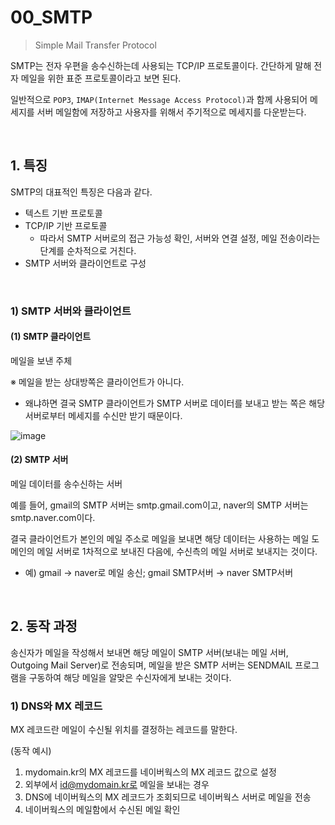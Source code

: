 # 00_SMTP

> Simple Mail Transfer Protocol

SMTP는 전자 우편을 송수신하는데 사용되는 TCP/IP 프로토콜이다. 간단하게 말해 전자 메일을 위한 표준 프로토콜이라고 보면 된다.

일반적으로 `POP3`, `IMAP(Internet Message Access Protocol)`과 함께 사용되어 메세지를 서버 메일함에 저장하고 사용자를 위해서 주기적으로 메세지를 다운받는다.

<br>

## 1. 특징

SMTP의 대표적인 특징은 다음과 같다.

- 텍스트 기반 프로토콜
- TCP/IP 기반 프로토콜
  - 따라서 SMTP 서버로의 접근 가능성 확인, 서버와 연결 설정, 메일 전송이라는 단계를 순차적으로 거친다.
- SMTP 서버와 클라이언트로 구성

<br>

### 1) SMTP 서버와 클라이언트

#### (1) SMTP 클라이언트

메일을 보낸 주체

※ 메일을 받는 상대방쪽은 클라이언트가 아니다.

- 왜냐하면 결국 SMTP 클라이언트가 SMTP 서버로 데이터를 보내고 받는 쪽은 해당 서버로부터 메세지를 수신만 받기 때문이다.

![image](https://github.com/siwon-park/cs-study-for-interview/assets/93081720/50af493e-1eae-4e6c-85c8-6ddc0654069c)

#### (2) SMTP 서버

메일 데이터를 송수신하는 서버

예를 들어, gmail의 SMTP 서버는 smtp.gmail.com이고, naver의 SMTP 서버는 smtp.naver.com이다.

결국 클라이언트가 본인의 메일 주소로 메일을 보내면 해당 데이터는 사용하는 메일 도메인의 메일 서버로 1차적으로 보내진 다음에, 수신측의 메일 서버로 보내지는 것이다.

- 예) gmail → naver로 메일 송신; gmail SMTP서버 → naver SMTP서버

<br>

## 2. 동작 과정

송신자가 메일을 작성해서 보내면 해당 메일이 SMTP 서버(보내는 메일 서버, Outgoing Mail Server)로 전송되며, 메일을 받은 SMTP 서버는 SENDMAIL 프로그램을 구동하여 해당 메일을 알맞은 수신자에게 보내는 것이다.

### 1) DNS와 MX 레코드

MX 레코드란 메일이 수신될 위치를 결정하는 레코드를 말한다.

(동작 예시)

1. mydomain.kr의 MX 레코드를 네이버웍스의 MX 레코드 값으로 설정
2. 외부에서 id@mydomain.kr로 메일을 보내는 경우
3. DNS에 네이버웍스의 MX 레코드가 조회되므로 네이버웍스 서버로 메일을 전송
4. 네이버웍스의 메일함에서 수신된 메일 확인